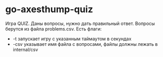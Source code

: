 # go-axesthump-quiz

Игра QUIZ. Даны вопросы, нужно дать правильный ответ. Вопросы берутся из файла problems.csv. 
Есть флаги:
- -t запускает игру с указанным таймаутом в секундах
- -csv указывает имя файла с вопросами, файлы должны лежать в internal/csv
